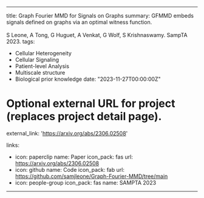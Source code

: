 
---
title: Graph Fourier MMD for Signals on Graphs
summary: GFMMD embeds signals defined on graphs via an optimal witness function.<br /><br />S Leone, A Tong, G Huguet, A Venkat, G Wolf, S Krishnaswamy. SampTA 2023.
tags:
  - Cellular Heterogeneity
  - Cellular Signaling
  - Patient-level Analysis
  - Multiscale structure
  - Biological prior knowledge
date: "2023-11-27T00:00:00Z"

# Optional external URL for project (replaces project detail page).
external_link: 'https://arxiv.org/abs/2306.02508'

links:
  - icon: paperclip
    name: Paper
    icon_pack: fas
    url: https://arxiv.org/abs/2306.02508
  - icon: github
    name: Code
    icon_pack: fab
    url: https://github.com/samjleone/Graph-Fourier-MMD/tree/main
  - icon: people-group
    icon_pack: fas
    name: SAMPTA 2023
---
